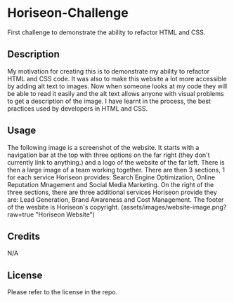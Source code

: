 # Horiseon-Challenge
First challenge to demonstrate the ability to refactor HTML and CSS.

## Description

My motivation for creating this is to demonstrate my ability to refactor HTML and CSS code. It was also to make this website a lot more accessible by adding alt text to images. Now when someone looks at my code they will be able to read it easily and the alt text allows anyone with visual problems to get a description of the image. I have learnt in the process, the best practices used by developers in HTML and CSS.

## Usage

The following image is a screenshot of the website. It starts with a navigation bar at the top with three options on the far right (they don't currently link to anything.) and a logo of the website of the far left. There is then a large image of a team working together. There are then 3 sections, 1 for each service Horiseon provides: Search Engine Optimization, Online Reputation Mnagement and Social Media Marketing. On the right of the three sections, there are three additional services Horiseon provide they are: Lead Generation, Brand Awareness and Cost Management. The footer of the wesbite is Horiseon's copyright. (assets/images/website-image.png?raw=true "Horiseon Website")


## Credits

N/A

## License

Please refer to the license in the repo.
